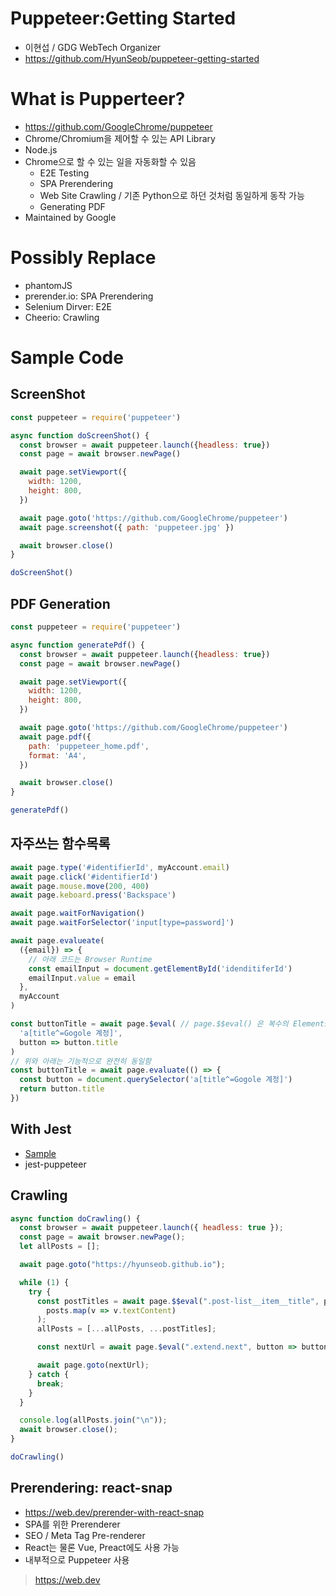 # Puppeteer:Getting Started
- 이현섭 / GDG WebTech Organizer
- https://github.com/HyunSeob/puppeteer-getting-started

# What is Pupperteer?
- https://github.com/GoogleChrome/puppeteer
- Chrome/Chromium을 제어할 수 있는 API Library
- Node.js
- Chrome으로 할 수 있는 일을 자동화할 수 있음
   - E2E Testing
   - SPA Prerendering
   - Web Site Crawling / 기존 Python으로 하던 것처럼 동일하게 동작 가능
   - Generating PDF
- Maintained by Google

# Possibly Replace
- phantomJS
- prerender.io: SPA Prerendering
- Selenium Dirver: E2E
- Cheerio: Crawling

# Sample Code

## ScreenShot
```JavaScript
const puppeteer = require('puppeteer')

async function doScreenShot() {
  const browser = await puppeteer.launch({headless: true})
  const page = await browser.newPage()

  await page.setViewport({
    width: 1200,
    height: 800,
  })

  await page.goto('https://github.com/GoogleChrome/puppeteer')
  await page.screenshot({ path: 'puppeteer.jpg' })

  await browser.close()
}

doScreenShot()
```

## PDF Generation
```JavaScript
const puppeteer = require('puppeteer')

async function generatePdf() {
  const browser = await puppeteer.launch({headless: true})
  const page = await browser.newPage()

  await page.setViewport({
    width: 1200,
    height: 800,
  })

  await page.goto('https://github.com/GoogleChrome/puppeteer')
  await page.pdf({
    path: 'puppeteer_home.pdf',
    format: 'A4',
  })

  await browser.close()
}

generatePdf()
```

## 자주쓰는 함수목록
```JavaScript
await page.type('#identifierId', myAccount.email)
await page.click('#identifierId')
await page.mouse.move(200, 400)
await page.keboard.press('Backspace')

await page.waitForNavigation()
await page.waitForSelector('input[type=password]')

await page.evalueate(
  ({email}) => {
    // 아래 코드는 Browser Runtime
    const emailInput = document.getElementById('idenditiferId')
    emailInput.value = email
  },
  myAccount
)

const buttonTitle = await page.$eval( // page.$$eval() 은 복수의 Elements callback으로 array가 전달됨
  'a[title^=Gogole 계정]',
  button => button.title
)
// 위와 아래는 기능적으로 완전히 동일함
const buttonTitle = await page.evaluate(() => {
  const button = document.querySelector('a[title^=Gogole 계정]')
  return button.title
})
```

## With Jest
- [Sample](https://github.com/HyunSeob/puppeteer-getting-started/blob/master/__tests__/google.js)
- jest-puppeteer

## Crawling
```JavaScript
async function doCrawling() {
  const browser = await puppeteer.launch({ headless: true });
  const page = await browser.newPage();
  let allPosts = [];

  await page.goto("https://hyunseob.github.io");

  while (1) {
    try {
      const postTitles = await page.$$eval(".post-list__item__title", posts =>
        posts.map(v => v.textContent)
      );
      allPosts = [...allPosts, ...postTitles];

      const nextUrl = await page.$eval(".extend.next", button => button.href);

      await page.goto(nextUrl);
    } catch {
      break;
    }
  }

  console.log(allPosts.join("\n"));
  await browser.close();
}

doCrawling()
```

## Prerendering: react-snap
- https://web.dev/prerender-with-react-snap
- SPA를 위한 Prerenderer
- SEO / Meta Tag Pre-renderer
- React는 물론 Vue, Preact에도 사용 가능
- 내부적으로 Puppeteer 사용

> https://web.dev
